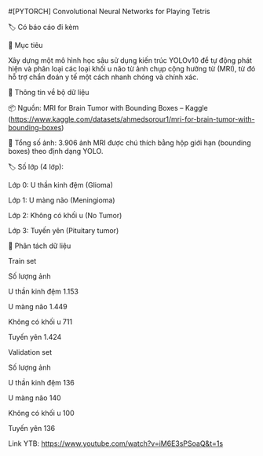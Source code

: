 #[PYTORCH] Convolutional Neural Networks for Playing Tetris

🏷️ Có báo cáo đi kèm

🎯 Mục tiêu

Xây dựng một mô hình học sâu sử dụng kiến trúc YOLOv10 để tự động phát hiện và phân loại các loại khối u não từ ảnh chụp cộng hưởng từ (MRI), từ đó hỗ trợ chẩn đoán y tế một cách nhanh chóng và chính xác.

📂 Thông tin về bộ dữ liệu

📦 Nguồn: MRI for Brain Tumor with Bounding Boxes – Kaggle (https://www.kaggle.com/datasets/ahmedsorour1/mri-for-brain-tumor-with-bounding-boxes)


📸 Tổng số ảnh: 3.906 ảnh MRI được chú thích bằng hộp giới hạn (bounding boxes) theo định dạng YOLO.

🏷️ Số lớp (4 lớp):

Lớp 0: U thần kinh đệm (Glioma)

Lớp 1: U màng não (Meningioma)

Lớp 2: Không có khối u (No Tumor)

Lớp 3: Tuyến yên (Pituitary tumor)

🔢 Phân tách dữ liệu

Train set

Số lượng ảnh

U thần kinh đệm	1.153

U màng não	1.449

Không có khối u	711

Tuyến yên	1.424

Validation set

Số lượng ảnh

U thần kinh đệm	136

U màng não	140

Không có khối u	100

Tuyến yên	136

Link YTB: https://www.youtube.com/watch?v=iM6E3sPSoaQ&t=1s

